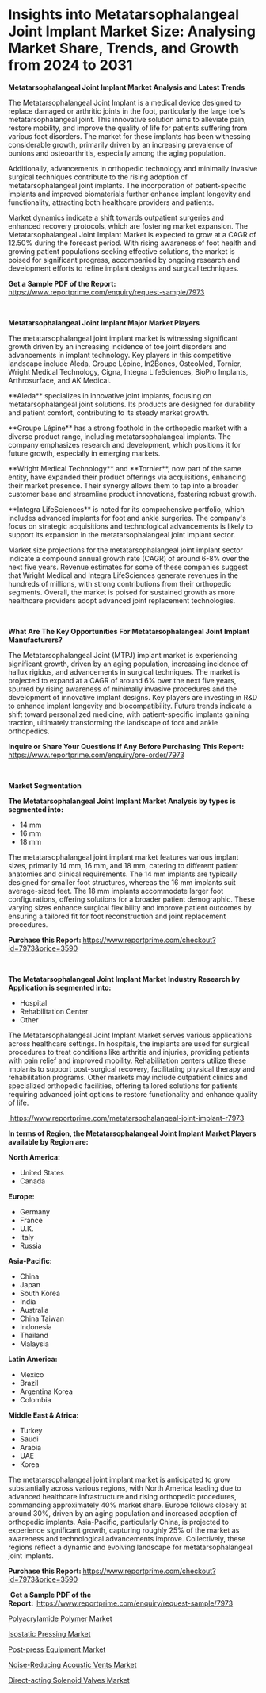 <p><h1>Insights into Metatarsophalangeal Joint Implant Market Size: Analysing Market Share, Trends, and Growth from 2024 to 2031</h1></p><p><strong>Metatarsophalangeal Joint Implant Market Analysis and Latest Trends</strong></p>
<p><p>The Metatarsophalangeal Joint Implant is a medical device designed to replace damaged or arthritic joints in the foot, particularly the large toe's metatarsophalangeal joint. This innovative solution aims to alleviate pain, restore mobility, and improve the quality of life for patients suffering from various foot disorders. The market for these implants has been witnessing considerable growth, primarily driven by an increasing prevalence of bunions and osteoarthritis, especially among the aging population.</p><p>Additionally, advancements in orthopedic technology and minimally invasive surgical techniques contribute to the rising adoption of metatarsophalangeal joint implants. The incorporation of patient-specific implants and improved biomaterials further enhance implant longevity and functionality, attracting both healthcare providers and patients. </p><p>Market dynamics indicate a shift towards outpatient surgeries and enhanced recovery protocols, which are fostering market expansion. The Metatarsophalangeal Joint Implant Market is expected to grow at a CAGR of 12.50% during the forecast period. With rising awareness of foot health and growing patient populations seeking effective solutions, the market is poised for significant progress, accompanied by ongoing research and development efforts to refine implant designs and surgical techniques.</p></p>
<p><strong>Get a Sample PDF of the Report:&nbsp;</strong> <a href="https://www.reportprime.com/enquiry/request-sample/7973">https://www.reportprime.com/enquiry/request-sample/7973</a></p>
<p>&nbsp;</p>
<p><strong>Metatarsophalangeal Joint Implant Major Market Players</strong></p>
<p><p>The metatarsophalangeal joint implant market is witnessing significant growth driven by an increasing incidence of toe joint disorders and advancements in implant technology. Key players in this competitive landscape include Aleda, Groupe Lépine, In2Bones, OsteoMed, Tornier, Wright Medical Technology, Cigna, Integra LifeSciences, BioPro Implants, Arthrosurface, and AK Medical.</p><p>**Aleda** specializes in innovative joint implants, focusing on metatarsophalangeal joint solutions. Its products are designed for durability and patient comfort, contributing to its steady market growth.</p><p>**Groupe Lépine** has a strong foothold in the orthopedic market with a diverse product range, including metatarsophalangeal implants. The company emphasizes research and development, which positions it for future growth, especially in emerging markets.</p><p>**Wright Medical Technology** and **Tornier**, now part of the same entity, have expanded their product offerings via acquisitions, enhancing their market presence. Their synergy allows them to tap into a broader customer base and streamline product innovations, fostering robust growth.</p><p>**Integra LifeSciences** is noted for its comprehensive portfolio, which includes advanced implants for foot and ankle surgeries. The company's focus on strategic acquisitions and technological advancements is likely to support its expansion in the metatarsophalangeal joint implant sector.</p><p>Market size projections for the metatarsophalangeal joint implant sector indicate a compound annual growth rate (CAGR) of around 6-8% over the next five years. Revenue estimates for some of these companies suggest that Wright Medical and Integra LifeSciences generate revenues in the hundreds of millions, with strong contributions from their orthopedic segments. Overall, the market is poised for sustained growth as more healthcare providers adopt advanced joint replacement technologies.</p></p>
<p>&nbsp;</p>
<p><strong>What Are The Key Opportunities For Metatarsophalangeal Joint Implant Manufacturers?</strong></p>
<p><p>The Metatarsophalangeal Joint (MTPJ) implant market is experiencing significant growth, driven by an aging population, increasing incidence of hallux rigidus, and advancements in surgical techniques. The market is projected to expand at a CAGR of around 6% over the next five years, spurred by rising awareness of minimally invasive procedures and the development of innovative implant designs. Key players are investing in R&D to enhance implant longevity and biocompatibility. Future trends indicate a shift toward personalized medicine, with patient-specific implants gaining traction, ultimately transforming the landscape of foot and ankle orthopedics.</p></p>
<p><strong>Inquire or Share Your Questions If Any Before Purchasing This Report:</strong> <a href="https://www.reportprime.com/enquiry/pre-order/7973">https://www.reportprime.com/enquiry/pre-order/7973</a></p>
<p>&nbsp;</p>
<p><strong>Market Segmentation</strong></p>
<p><strong>The Metatarsophalangeal Joint Implant Market Analysis by types is segmented into:</strong></p>
<p><ul><li>14 mm</li><li>16 mm</li><li>18 mm</li></ul></p>
<p><p>The metatarsophalangeal joint implant market features various implant sizes, primarily 14 mm, 16 mm, and 18 mm, catering to different patient anatomies and clinical requirements. The 14 mm implants are typically designed for smaller foot structures, whereas the 16 mm implants suit average-sized feet. The 18 mm implants accommodate larger foot configurations, offering solutions for a broader patient demographic. These varying sizes enhance surgical flexibility and improve patient outcomes by ensuring a tailored fit for foot reconstruction and joint replacement procedures.</p></p>
<p><strong>Purchase this Report:&nbsp;</strong><a href="https://www.reportprime.com/checkout?id=7973&price=3590">https://www.reportprime.com/checkout?id=7973&price=3590</a></p>
<p>&nbsp;</p>
<p><strong>The Metatarsophalangeal Joint Implant Market Industry Research by Application is segmented into:</strong></p>
<p><ul><li>Hospital</li><li>Rehabilitation Center</li><li>Other</li></ul></p>
<p><p>The Metatarsophalangeal Joint Implant Market serves various applications across healthcare settings. In hospitals, the implants are used for surgical procedures to treat conditions like arthritis and injuries, providing patients with pain relief and improved mobility. Rehabilitation centers utilize these implants to support post-surgical recovery, facilitating physical therapy and rehabilitation programs. Other markets may include outpatient clinics and specialized orthopedic facilities, offering tailored solutions for patients requiring advanced joint options to restore functionality and enhance quality of life.</p></p>
<p><a href="https://www.reportprime.com/metatarsophalangeal-joint-implant-r7973">&nbsp;https://www.reportprime.com/metatarsophalangeal-joint-implant-r7973</a></p>
<p><strong>In terms of Region, the Metatarsophalangeal Joint Implant Market Players available by Region are:</strong></p>
<p>
    <p> <strong> North America: </strong>
        <ul>
            <li>United States</li>
            <li>Canada</li>
        </ul>
        </p> 
    <p> <strong> Europe: </strong>
        <ul>
            <li>Germany</li>
            <li>France</li>
            <li>U.K.</li>
            <li>Italy</li>
            <li>Russia</li>
        </ul>
        </p> 
    <p> <strong> Asia-Pacific: </strong>
        <ul>
            <li>China</li>
            <li>Japan</li>
            <li>South Korea</li>
            <li>India</li>
            <li>Australia</li>
            <li>China Taiwan</li>
            <li>Indonesia</li>
            <li>Thailand</li>
            <li>Malaysia</li>
        </ul>
        </p> 
    <p> <strong> Latin America: </strong>
        <ul>
            <li>Mexico</li>
            <li>Brazil</li>
            <li>Argentina Korea</li>
            <li>Colombia</li>
        </ul>
        </p> 
    <p> <strong> Middle East & Africa: </strong>
        <ul>
            <li>Turkey</li>
            <li>Saudi</li>
            <li>Arabia</li>
            <li>UAE</li>
            <li>Korea</li>
        </ul>
    </p>
    </p>
<p><p>The metatarsophalangeal joint implant market is anticipated to grow substantially across various regions, with North America leading due to advanced healthcare infrastructure and rising orthopedic procedures, commanding approximately 40% market share. Europe follows closely at around 30%, driven by an aging population and increased adoption of orthopedic implants. Asia-Pacific, particularly China, is projected to experience significant growth, capturing roughly 25% of the market as awareness and technological advancements improve. Collectively, these regions reflect a dynamic and evolving landscape for metatarsophalangeal joint implants.</p></p>
<p><strong>Purchase this Report: </strong><a href="https://www.reportprime.com/checkout?id=7973&price=3590">https://www.reportprime.com/checkout?id=7973&price=3590</a></p>
<p>&nbsp;<strong>Get a Sample PDF of the Report:&nbsp;&nbsp;</strong><a href="https://www.reportprime.com/enquiry/request-sample/7973">https://www.reportprime.com/enquiry/request-sample/7973</a></p>
<p><strong></strong></p>
<p><p><a href="https://issuu.com/reportprime-2/docs/polyacrylamide-polymer-market-size-_3709019bf04923">Polyacrylamide Polymer Market</a></p><p><a href="https://www.linkedin.com/pulse/emerging-trends-isostatic-pressing-market-global-outlook-1qwie?trackingId=6egSZqOnTkiSiyk7XgW23A%3D%3D">Isostatic Pressing Market</a></p><p><a href="https://medium.com/@sigridrobel_68710/strategic-insights-into-global-post-press-equipment-market-trends-2024-2031-covered-in-131-pages-44dc6e78e92e">Post-press Equipment Market</a></p><p><a href="https://issuu.com/reportprime-2/docs/noise-reducing-acoustic-vents-marke_445ec300d5745e">Noise-Reducing Acoustic Vents Market</a></p><p><a href="https://medium.com/@sigridrobel_68710/global-direct-acting-solenoid-valves-market-share-and-growth-opportunities-and-market-size-growing-4bdfd84479b3">Direct-acting Solenoid Valves Market</a></p></p>